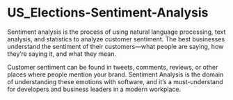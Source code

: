 # US_Elections-Sentiment-Analysis

Sentiment analysis is the process of using natural language processing, text analysis, and statistics to analyze customer sentiment. The best businesses understand the sentiment of their customers—what people are saying, how they’re saying it, and what they mean.

Customer sentiment can be found in tweets, comments, reviews, or other places where people mention your brand. Sentiment Analysis is the domain of understanding these emotions with software, and it’s a must-understand for developers and business leaders in a modern workplace.
